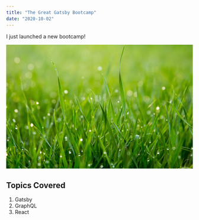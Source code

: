 ```yaml
---
title: "The Great Gatsby Bootcamp"
date: "2020-10-02"
---
```


I just launched a new bootcamp!

![Grass](./img/grasspic.jpg)

## Topics Covered

1. Gatsby
2. GraphQL
3. React